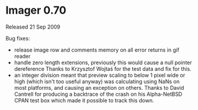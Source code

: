 # Imager 0.70

Released 21 Sep 2009

Bug fixes:
- release image row and comments memory on all error returns in gif reader 
- handle zero length extensions, previously this would cause a null pointer dereference Thanks to Krzysztof Wojtaś for the test data and fix for this. 
- an integer division meant that preview scaling to below 1 pixel wide or high (which isn't too useful anyway) was calculating using NaNs on most platforms, and causing an exception on others. Thanks to David Cantrell for producing a backtrace of the crash on his Alpha-NetBSD CPAN test box which made it possible to track this down.